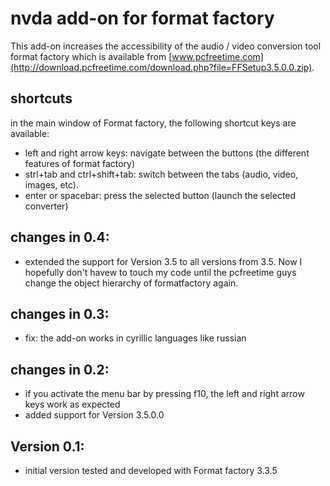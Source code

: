 # nvda add-on for format factory #

This add-on increases the accessibility of the audio / video conversion tool format factory which is available from [www.pcfreetime.com](http://download.pcfreetime.com/download.php?file=FFSetup3.5.0.0.zip). 

## shortcuts

in the main window of Format factory, the following shortcut keys are available:

* left and right arrow keys: navigate between the buttons (the different features of format factory)
* strl+tab and ctrl+shift+tab: switch between the tabs (audio, video, images, etc).
* enter or spacebar: press the selected button  (launch the selected converter)


## changes in 0.4:
* extended the support for Version 3.5 to all versions from 3.5. Now I hopefully don't havew to touch my code until the pcfreetime guys change the object hierarchy of formatfactory again.
 
## changes in 0.3:
* fix: the add-on works in cyrillic languages like russian

## changes in 0.2:
* if you activate the menu bar by pressing f10, the left and right arrow keys work as expected
* added support for Version 3.5.0.0 

## Version 0.1:
* initial version tested and developed with Format factory 3.3.5
